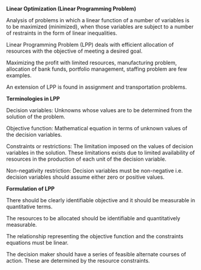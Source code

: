 **Linear Optimization (Linear Programming Problem)**

Analysis of problems in which a linear function of a number of variables is to be maximized (minimized), when those variables are subject to a number of restraints in the form of linear inequalities. 

Linear Programming Problem (LPP) deals with efficient allocation of resources with the objective of meeting a desired goal.

Maximizing the profit with limited resources, manufacturing problem, allocation of bank funds, portfolio management, staffing problem are few examples.

An extension of LPP is found in assignment and transportation problems.

**Terminologies in LPP**
 
Decision variables: Unknowns whose values are to be determined from the solution of the problem.

Objective function: Mathematical equation in terms of unknown values of the decision variables.

Constraints or restrictions: The limitation imposed on the values of decision variables in the solution. These limitations exists due to limited availability of resources in the production of each unit of the decision variable.

Non-negativity restriction: Decision variables must be non-negative i.e. decision variables should assume either zero or positive values.

**Formulation of LPP**

There should be clearly identifiable objective and it should be measurable in quantitative terms.

The resources to be allocated should be identifiable and quantitatively measurable.

The relationship representing the objective function and the constraints equations must be linear.

The decision maker should have a series of feasible alternate courses of action. These are determined by the resource constraints.
